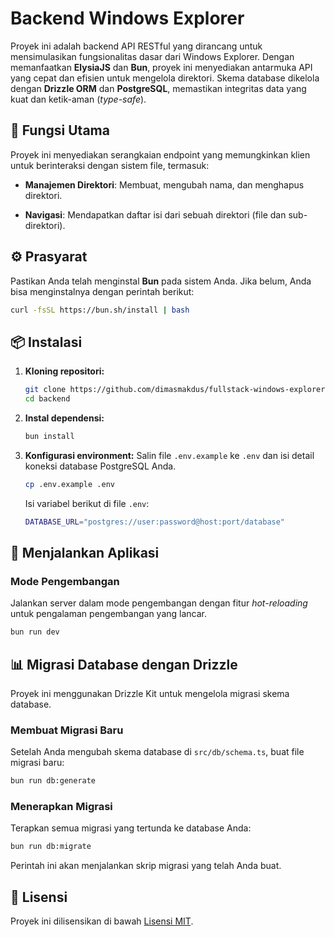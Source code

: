 # Backend Windows Explorer

Proyek ini adalah backend API RESTful yang dirancang untuk mensimulasikan fungsionalitas dasar dari Windows Explorer. Dengan memanfaatkan **ElysiaJS** dan **Bun**, proyek ini menyediakan antarmuka API yang cepat dan efisien untuk mengelola direktori. Skema database dikelola dengan **Drizzle ORM** dan **PostgreSQL**, memastikan integritas data yang kuat dan ketik-aman (*type-safe*).

## 🚀 Fungsi Utama

Proyek ini menyediakan serangkaian endpoint yang memungkinkan klien untuk berinteraksi dengan sistem file, termasuk:

* **Manajemen Direktori**: Membuat, mengubah nama, dan menghapus direktori.

* **Navigasi**: Mendapatkan daftar isi dari sebuah direktori (file dan sub-direktori).

## ⚙️ Prasyarat

Pastikan Anda telah menginstal **Bun** pada sistem Anda. Jika belum, Anda bisa menginstalnya dengan perintah berikut:

```sh
curl -fsSL https://bun.sh/install | bash
```

## 📦 Instalasi

1.  **Kloning repositori:**

    ```sh
    git clone https://github.com/dimasmakdus/fullstack-windows-explorer.git
    cd backend
    ```

2.  **Instal dependensi:**

    ```sh
    bun install
    ```

3.  **Konfigurasi environment:**
    Salin file `.env.example` ke `.env` dan isi detail koneksi database PostgreSQL Anda.

    ```sh
    cp .env.example .env
    ```

    Isi variabel berikut di file `.env`:

    ```sh
    DATABASE_URL="postgres://user:password@host:port/database"
    ```

## 🏁 Menjalankan Aplikasi

### Mode Pengembangan

Jalankan server dalam mode pengembangan dengan fitur *hot-reloading* untuk pengalaman pengembangan yang lancar.

```sh
bun run dev
```


## 📊 Migrasi Database dengan Drizzle

Proyek ini menggunakan Drizzle Kit untuk mengelola migrasi skema database.

### Membuat Migrasi Baru

Setelah Anda mengubah skema database di `src/db/schema.ts`, buat file migrasi baru:

```sh
bun run db:generate
```

### Menerapkan Migrasi

Terapkan semua migrasi yang tertunda ke database Anda:

```sh
bun run db:migrate
```

Perintah ini akan menjalankan skrip migrasi yang telah Anda buat.

## 📄 Lisensi

Proyek ini dilisensikan di bawah [Lisensi MIT](https://opensource.org/licenses/MIT).